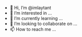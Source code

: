 - 👋 Hi, I’m @imlaytant
- 👀 I’m interested in ...
- 🌱 I’m currently learning ...
- 💞️ I’m looking to collaborate on ...
- 📫 How to reach me ...

<!---
imlaytant/imlaytant is a ✨ special ✨ repository because its `README.md` (this file) appears on your GitHub profile.
You can click the Preview link to take a look at your changes.
--->
